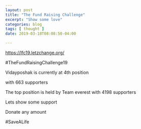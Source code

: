 ```yaml
---
layout: post
title: "The Fund Raising Challenge"
excerpt: "Show some love"
categories: blog
tags: [ thought ]
date: 2019-03-18T08:08:50-04:00

---
```


https://lfc19.letzchange.org/

#TheFundRaisingChallenge19

Vidayposhak is currently at 4th position

with 663 supporters

The top position is held by Team everest
with 4198 supporters

Lets show some support

Donate any amount

#SaveALife 
